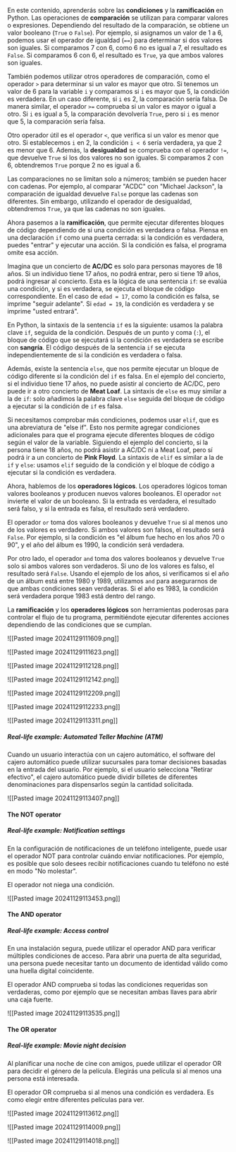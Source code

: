 

En este contenido, aprenderás sobre las **condiciones** y la **ramificación** en Python. Las operaciones de **comparación** se utilizan para comparar valores o expresiones. Dependiendo del resultado de la comparación, se obtiene un valor booleano (`True` o `False`). Por ejemplo, si asignamos un valor de 1 a 6, podemos usar el operador de igualdad (`==`) para determinar si dos valores son iguales. Si comparamos 7 con 6, como 6 no es igual a 7, el resultado es `False`. Si comparamos 6 con 6, el resultado es `True`, ya que ambos valores son iguales.

También podemos utilizar otros operadores de comparación, como el operador `>` para determinar si un valor es mayor que otro. Si tenemos un valor de 6 para la variable `i` y comparamos si `i` es mayor que 5, la condición es verdadera. En un caso diferente, si `i` es 2, la comparación sería falsa. De manera similar, el operador `>=` comprueba si un valor es mayor o igual a otro. Si `i` es igual a 5, la comparación devolvería `True`, pero si `i` es menor que 5, la comparación sería falsa.

Otro operador útil es el operador `<`, que verifica si un valor es menor que otro. Si establecemos `i` en 2, la condición `i < 6` sería verdadera, ya que 2 es menor que 6. Además, la **desigualdad** se comprueba con el operador `!=`, que devuelve `True` si los dos valores no son iguales. Si comparamos 2 con 6, obtendremos `True` porque 2 no es igual a 6.

Las comparaciones no se limitan solo a números; también se pueden hacer con cadenas. Por ejemplo, al comparar "ACDC" con "Michael Jackson", la comparación de igualdad devuelve `False` porque las cadenas son diferentes. Sin embargo, utilizando el operador de desigualdad, obtendremos `True`, ya que las cadenas no son iguales.

Ahora pasemos a la **ramificación**, que permite ejecutar diferentes bloques de código dependiendo de si una condición es verdadera o falsa. Piensa en una declaración `if` como una puerta cerrada: si la condición es verdadera, puedes "entrar" y ejecutar una acción. Si la condición es falsa, el programa omite esa acción.

Imagina que un concierto de **AC/DC** es solo para personas mayores de 18 años. Si un individuo tiene 17 años, no podrá entrar, pero si tiene 19 años, podrá ingresar al concierto. Esta es la lógica de una sentencia `if`: se evalúa una condición, y si es verdadera, se ejecuta el bloque de código correspondiente. En el caso de `edad = 17`, como la condición es falsa, se imprime "seguir adelante". Si `edad = 19`, la condición es verdadera y se imprime "usted entrará".

En Python, la sintaxis de la sentencia `if` es la siguiente: usamos la palabra clave `if`, seguida de la condición. Después de un punto y coma (`:`), el bloque de código que se ejecutará si la condición es verdadera se escribe con **sangría**. El código después de la sentencia `if` se ejecuta independientemente de si la condición es verdadera o falsa.

Además, existe la sentencia `else`, que nos permite ejecutar un bloque de código diferente si la condición del `if` es falsa. En el ejemplo del concierto, si el individuo tiene 17 años, no puede asistir al concierto de AC/DC, pero puede ir a otro concierto de **Meat Loaf**. La sintaxis de `else` es muy similar a la de `if`: solo añadimos la palabra clave `else` seguida del bloque de código a ejecutar si la condición de `if` es falsa.

Si necesitamos comprobar más condiciones, podemos usar `elif`, que es una abreviatura de "else if". Esto nos permite agregar condiciones adicionales para que el programa ejecute diferentes bloques de código según el valor de la variable. Siguiendo el ejemplo del concierto, si la persona tiene 18 años, no podrá asistir a AC/DC ni a Meat Loaf, pero sí podrá ir a un concierto de **Pink Floyd**. La sintaxis de `elif` es similar a la de `if` y `else`: usamos `elif` seguido de la condición y el bloque de código a ejecutar si la condición es verdadera.

Ahora, hablemos de los **operadores lógicos**. Los operadores lógicos toman valores booleanos y producen nuevos valores booleanos. El operador `not` invierte el valor de un booleano. Si la entrada es verdadera, el resultado será falso, y si la entrada es falsa, el resultado será verdadero.

El operador `or` toma dos valores booleanos y devuelve `True` si al menos uno de los valores es verdadero. Si ambos valores son falsos, el resultado será `False`. Por ejemplo, si la condición es "el álbum fue hecho en los años 70 o 90", y el año del álbum es 1990, la condición será verdadera.

Por otro lado, el operador `and` toma dos valores booleanos y devuelve `True` solo si ambos valores son verdaderos. Si uno de los valores es falso, el resultado será `False`. Usando el ejemplo de los años, si verificamos si el año de un álbum está entre 1980 y 1989, utilizamos `and` para asegurarnos de que ambas condiciones sean verdaderas. Si el año es 1983, la condición será verdadera porque 1983 está dentro del rango.

La **ramificación** y los **operadores lógicos** son herramientas poderosas para controlar el flujo de tu programa, permitiéndote ejecutar diferentes acciones dependiendo de las condiciones que se cumplan.

![[Pasted image 20241129111609.png]]


![[Pasted image 20241129111623.png]]


![[Pasted image 20241129112128.png]]



![[Pasted image 20241129112142.png]]


![[Pasted image 20241129112209.png]]


![[Pasted image 20241129112233.png]]



![[Pasted image 20241129113311.png]]

##### Real-life example: Automated Teller Machine (ATM)

Cuando un usuario interactúa con un cajero automático, el software del cajero automático puede utilizar sucursales para tomar decisiones basadas en la entrada del usuario. Por ejemplo, si el usuario selecciona "Retirar efectivo", el cajero automático puede dividir billetes de diferentes denominaciones para dispensarlos según la cantidad solicitada.


![[Pasted image 20241129113407.png]]


#### The NOT operator

##### Real-life example: Notification settings


En la configuración de notificaciones de un teléfono inteligente, puede usar el operador NOT para controlar cuándo enviar notificaciones. Por ejemplo, es posible que solo desees recibir notificaciones cuando tu teléfono no esté en modo "No molestar".

El operador not niega una condición.


![[Pasted image 20241129113453.png]]


#### The AND operator

##### Real-life example: Access control


En una instalación segura, puede utilizar el operador AND para verificar múltiples condiciones de acceso. Para abrir una puerta de alta seguridad, una persona puede necesitar tanto un documento de identidad válido como una huella digital coincidente.

El operador AND comprueba si todas las condiciones requeridas son verdaderas, como por ejemplo que se necesitan ambas llaves para abrir una caja fuerte.


![[Pasted image 20241129113535.png]]


#### The OR operator

##### Real-life example: Movie night decision


Al planificar una noche de cine con amigos, puede utilizar el operador OR para decidir el género de la película. Elegirás una película si al menos una persona está interesada.

El operador OR comprueba si al menos una condición es verdadera. Es como elegir entre diferentes películas para ver.



![[Pasted image 20241129113612.png]]





![[Pasted image 20241129114009.png]]


![[Pasted image 20241129114018.png]]



